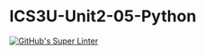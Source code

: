 # ICS3U-Unit2-05-Python

[![GitHub's Super Linter](https://github.com/huihangisaac-ho/ICS3U-Unit2-05-Python/workflows/GitHub's%20Super%20Linter/badge.svg)](https://github.com/huihangisaac-ho/ICS3U-Unit2-05-Python/actions)
